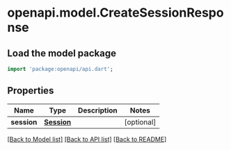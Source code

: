 # openapi.model.CreateSessionResponse

## Load the model package
```dart
import 'package:openapi/api.dart';
```

## Properties
Name | Type | Description | Notes
------------ | ------------- | ------------- | -------------
**session** | [**Session**](Session.md) |  | [optional] 

[[Back to Model list]](../README.md#documentation-for-models) [[Back to API list]](../README.md#documentation-for-api-endpoints) [[Back to README]](../README.md)


